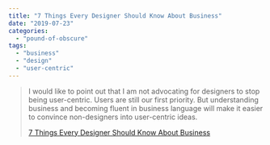 ```yaml
---
title: "7 Things Every Designer Should Know About Business"
date: "2019-07-23"
categories: 
  - "pound-of-obscure"
tags: 
  - "business"
  - "design"
  - "user-centric"
---
```


> I would like to point out that I am not advocating for designers to stop being user-centric. Users are still our first priority. But understanding business and becoming fluent in business language will make it easier to convince non-designers into user-centric ideas.
> 
> [7 Things Every Designer Should Know About Business](https://www.beyondusers.com/guides/7-things-designer-should-know-about-business)
